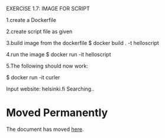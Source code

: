 EXERCISE 1.7: IMAGE FOR SCRIPT

1.create a Dockerfile

2.create script file as given

3.build image from the dockerfile
  $ docker build . -t helloscript

4.run the image
  $ docker run -it helloscript
  
5.The following should now work:

$ docker run -it curler

  Input website:
  helsinki.fi
  Searching..
  <!DOCTYPE HTML PUBLIC "-//IETF//DTD HTML 2.0//EN">
  <html><head>
  <title>301 Moved Permanently</title>
  </head><body>
  <h1>Moved Permanently</h1>
  <p>The document has moved <a href="https://www.helsinki.fi/">here</a>.</p>
  </body></html>

